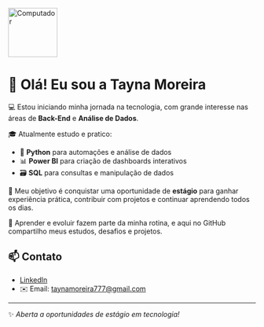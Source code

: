 <p align="left">
  <img src="https://cdn-icons-png.flaticon.com/512/1055/1055687.png" width="100" style="margin-right: 10px;" alt="Computador">
</p>

# 👋 Olá! Eu sou a Tayna Moreira

💻 Estou iniciando minha jornada na tecnologia, com grande interesse nas áreas de **Back-End** e **Análise de Dados**.

🎓 Atualmente estudo e pratico:
- 🐍 **Python** para automações e análise de dados  
- 📊 **Power BI** para criação de dashboards interativos  
- 🗃️ **SQL** para consultas e manipulação de dados  

🚀 Meu objetivo é conquistar uma oportunidade de **estágio** para ganhar experiência prática, contribuir com projetos e continuar aprendendo todos os dias.

🧠 Aprender e evoluir fazem parte da minha rotina, e aqui no GitHub compartilho meus estudos, desafios e projetos.

## 📫 Contato
- [LinkedIn](https://www.linkedin.com/in/tayná-moreira-059120266)  
- ✉️ Email: taynamoreira777@gmail.com

---

✨ *Aberta a oportunidades de estágio em tecnologia!*
